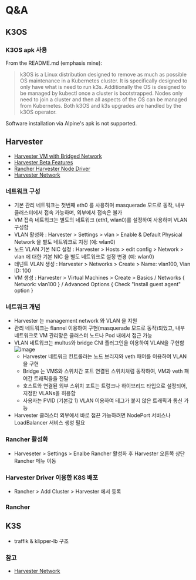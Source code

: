 # Q&A

## K3OS
### K3OS apk 사용
From the README.md (emphasis mine):

> k3OS is a Linux distribution designed to remove as much as possible OS maintenance in a Kubernetes cluster. 
> It is specifically designed to only have what is need to run k3s. Additionally the OS is designed to be managed by kubectl once a cluster is bootstrapped. 
> Nodes only need to join a cluster and then all aspects of the OS can be managed from Kubernetes. Both k3OS and k3s upgrades are handled by the k3OS operator.

Software installation via Alpine's apk is not supported.

## Harvester
- [Harvester VM with Bridged Network](https://www.belgai.de/blog/harvester/harvester_bridge_network/)
- [Harvester Beta Features](https://community.suse.com/posts/announcing-harvester-beta-availability)
- [Rancher Harvester Node Driver](https://docs.harvesterhci.io/v0.2/rancher/node-driver/)
- [Harvester Network](https://docs.harvesterhci.io/v0.2/harvester-network/)

### 네트워크 구성
- 기본 관리 네트워크는 첫번째 eth0 를 사용하며 masquerade 모드로 동작, 내부 클러스터에서 접속 가능하며, 외부에서 접속은 불가
- VM 접속 네트워크는 별도의 네트워크 (eth1, wlan0)를 설정하여 사용하며 VLAN 구성함
- VLAN 활성화 : Harvester > Settings > vlan > Enable & Default Physical Network 을 별도 네트워크로 지정  (예: wlan0)
- 노드 VLAN 기본 NIC 설정 : Harvester > Hosts >  edit config > Network > vlan 에 대한 기본 NIC 을 별도 네트워크로 설정 변경 (예: wlan0)
- 테넌트 VLAN 생성 :  Harvester > Networks > Create > Name: vlan100, Vlan ID: 100
- VM 생성 : Harvester > Virtual Machines > Create > Basics / Networks { Network: vlan100 } / Advanced Options { Check "Install guest agent" option }

### 네트워크 개념
- Harvester 는 management network 와 VLAN 을 지원
- 관리 네트워크는 flannel 이용하여 구현(masquerade 모드로 동작)되었고, 내부 네트워크로 VM 관리망은 클러스터 노드나 Pod 내에서 접근 가능
- VLAN 네트워크는 multus와 bridge CNI 플러그인을 이용하여 VLAN을 구현함
![image](https://user-images.githubusercontent.com/11453229/124059827-b732a100-da66-11eb-9f0c-36f216c1451f.png)
  - Harvester 네트워크 컨트롤러는 노드 브리지와 veth 패어를 이용하여 VLAN을 구현
  - Bridge 는 VMS와 스위치간 포트 연결된 스위치처럼 동작하여, VM과 veth 패어간 트래픽을을 전달 
  - 호스트와 연결된 외부 스위치 포트는 트렁크나 하이브리드 타입으로 설정되어, 지정한 VLANs을 허용함
  - 사용자는 PVID (기본값 1) VLAN 이용하여 테그가 붙지 않은 트래픽과 통신 가능   
- Harvester 클러스터 외부에서 바로 접끈 가능하려면 NodePort 서비스나 LoadBalancer 서비스 생성 필요


### Rancher 활성화 
- Harveseter > Settings > Enalbe Rancher 활성화 후 Harvester 오른쪽 상단 Rancher 메뉴 이동
### Harvester Driver 이용한 K8S 배포
- Rancher > Add Cluster > Harvester 에서 등록

### Rancher 
## K3S
- traffik & klipper-lb 구조

### 참고
- [Harvester Network](https://docs.harvesterhci.io/v0.2/harvester-network/)

